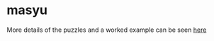 # masyu

More details of the puzzles and a worked example can be seen [here](https://www.theguardian.com/science/2019/apr/08/can-you-solve-it-24-hour-puzzle-people)
